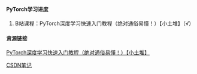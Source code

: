 #### PyTorch学习进度
1. B站课程：PyTorch深度学习快速入门教程（绝对通俗易懂！）【小土堆】（√）

#### 资源链接
[PyTorch深度学习快速入门教程（绝对通俗易懂！）【小土堆】](https://www.bilibili.com/video/BV1hE411t7RN/?share_source=copy_web&vd_source=29abae58ff5c103cebd1c23cb5fc65b2)

[CSDN笔记](https://blog.csdn.net/2301_80819074/category_12895428.html?fromshare=blogcolumn&sharetype=blogcolumn&sharerId=12895428&sharerefer=PC&sharesource=2301_80819074&sharefrom=from_link)
